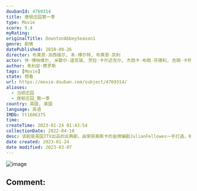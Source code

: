 ```yaml
---
doubanId: 4769314
title: 唐顿庄园第一季
type: Movie
score: 9.4
myRating: 
originalTitle: DowntonAbbeySeason1
genre: 剧情
datePublished: 2010-09-26
director: 布莱恩·派西维尔, 本·博尔特, 布莱恩·凯利
actor: 休·博纳维尔, 米歇尔·道克瑞, 劳拉·卡尔迈克尔, 杰西卡·布朗·芬德利, 吉姆·卡特, 布兰登·柯伊尔, 琼安·弗洛加特, 罗伯·詹姆斯, 丹·史蒂文斯, 佩内洛普·威尔顿, 玛吉·史密斯, 伊丽莎白·麦戈文, 菲利斯·洛根, undefined, 托马斯·豪斯, 萨曼莎·邦德, 布伦丹·帕特里克斯, 罗伯特·巴瑟斯特, 弗格斯·奥·唐奈尔, 海伦·希尔斯, 马丁·里夫, 伊丽莎白·希尔, 伯纳德·加拉格尔, 伊恩·格雷, 莱斯利·尼科尔, 艾伦·里奇, 查理·考克斯, 露丝·莱斯利, 西奥·詹姆斯, 希欧布罕·芬内朗, 郑建初
author: 朱利安·费罗斯
tags: [Movie]
state: 想看
url: https://movie.douban.com/subject/4769314/
aliases:
  - 当顿庄园
  - 唐顿庄园_第一季
country: 英国, 美国
language: 英语
IMDb: tt1606375
time: 
createTime: 2023-01-24 01:43:54
collectionDate: 2022-04-10
desc: 该剧是英国ITV出品的古典剧，由荣获奥斯卡的金牌编剧JulianFellowes一手打造，明星云集的演员阵容极其耀眼。第一季的故事从1912到1914年第一次世界大战爆发。Grantham的伯爵...
date created: 2023-01-24
date modified: 2023-03-07
---
```


![image](p1592582113.jpg)

Comment:
---
